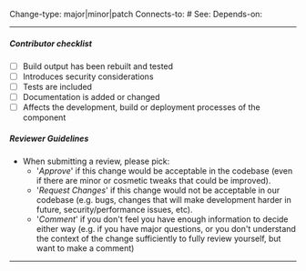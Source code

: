 <!-- You can remove tags that do not apply. -->
Change-type: major|minor|patch <!-- The change type of this PR -->
Connects-to: # <!-- waffle convention to track a PR's status through its connected, open issue -->
See: <url> <!-- Refer to any external resource, like a PR, document or discussion -->
Depends-on: <url> <!-- This change depends on a PR to get merged/deployed first -->

---
##### Contributor checklist
<!-- For completed items, change [ ] to [x].  -->
- [ ] Build output has been rebuilt and tested
- [ ] Introduces security considerations
- [ ] Tests are included
- [ ] Documentation is added or changed
- [ ] Affects the development, build or deployment processes of the component

##### Reviewer Guidelines
- When submitting a review, please pick:
  - '*Approve*' if this change would be acceptable in the codebase (even if there are minor or cosmetic tweaks that could be improved).
  - '*Request Changes*' if this change would not be acceptable in our codebase (e.g. bugs, changes that will make development harder in future, security/performance issues, etc).
  - '*Comment*' if you don't feel you have enough information to decide either way (e.g. if you have major questions, or you don't understand the context of the change sufficiently to fully review yourself, but want to make a comment)
---
